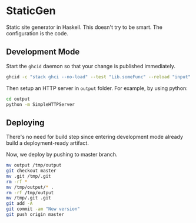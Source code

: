 # StaticGen

Static site generator in Haskell. This doesn't try to be smart. The configuration is the code.

## Development Mode

Start the `ghcid` daemon so that your change is published immediately.

```bash
ghcid -c "stack ghci --no-load" --test "Lib.someFunc" --reload "input" --restart "package.yaml"
```

Then setup an HTTP server in `output` folder. For example, by using python:

```bash
cd output
python -m SimpleHTTPServer
```

## Deploying

There's no need for build step since entering development mode already build a deployment-ready artifact.

Now, we deploy by pushing to master branch.

```bash
mv output /tmp/output
git checkout master
mv .git /tmp/.git
rm -rf *
mv /tmp/output/* .
rm -rf /tmp/output
mv /tmp/.git .git
git add -A
git commit -am "New version"
git push origin master
```
